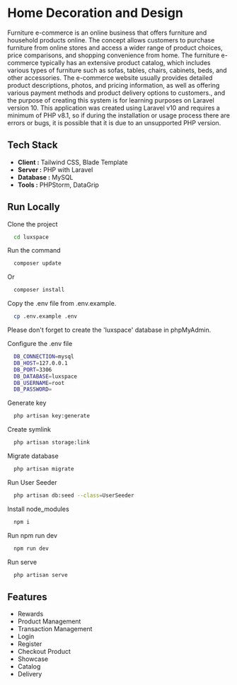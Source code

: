 # Home Decoration and Design

Furniture e-commerce is an online business that offers furniture and household products online. The concept allows customers to purchase furniture from online stores and access a wider range of product choices, price comparisons, and shopping convenience from home. The furniture e-commerce typically has an extensive product catalog, which includes various types of furniture such as sofas, tables, chairs, cabinets, beds, and other accessories. The e-commerce website usually provides detailed product descriptions, photos, and pricing information, as well as offering various payment methods and product delivery options to customers., and the purpose of creating this system is for learning purposes on Laravel version 10. This application was created using Laravel v10 and requires a minimum of PHP v8.1, so if during the installation or usage process there are errors or bugs, it is possible that it is due to an unsupported PHP version.

## Tech Stack

-   **Client :** Tailwind CSS, Blade Template
-   **Server :** PHP with Laravel  
-   **Database :** MySQL  
-   **Tools :** PHPStorm, DataGrip


## Run Locally

Clone the project


```bash
  cd luxspace
```

Run the command

```bash
  composer update
```

Or

```bash
  composer install
```

Copy the .env file from .env.example.

```bash
  cp .env.example .env
```

Please don't forget to create the 'luxspace' database in phpMyAdmin.

Configure the .env file

```bash
  DB_CONNECTION=mysql
  DB_HOST=127.0.0.1
  DB_PORT=3306
  DB_DATABASE=luxspace
  DB_USERNAME=root
  DB_PASSWORD=
```
Generate key

```bash
  php artisan key:generate
```

Create symlink
```bash
  php artisan storage:link
```
Migrate database

```bash
  php artisan migrate
```
Run User Seeder

```bash
  php artisan db:seed --class=UserSeeder
```

Install node_modules

```bash
  npm i
```

Run npm run dev

```bash
  npm run dev
  ```

Run serve

```bash
  php artisan serve
```



## Features
-   Rewards 
-   Product Management
-   Transaction Management
-   Login
-   Register
-   Checkout Product
-   Showcase
-   Catalog
-   Delivery
